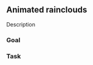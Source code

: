<script>
  import Exercise from '$lib/components/Exercise.svelte';
  import Solution from '$lib/components/Solution.svelte';
  import Rainclouds from '$lib/excercises/602-animated-rainclouds/App.svelte';
</script>

## Animated rainclouds

Description

### Goal

<Rainclouds />

### Task

<Exercise id="4f95fc05ff2b4484b691cd80005ad43b" /> 

<Solution id="08936b3310d94cb09294c2fd1f80fbb9" />


